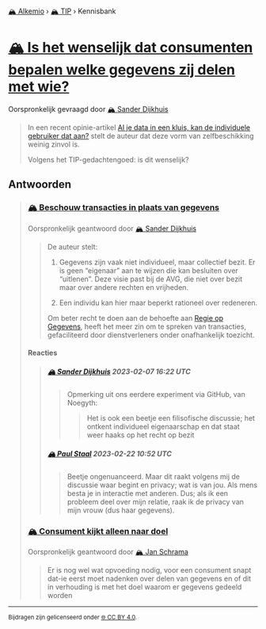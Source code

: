[🏔️ Alkemio](https://welcome.alkem.io/) › [🏔️ TIP](https://alkem.io/tip/dashboard) › Kennisbank
# [🏔️ Is het wenselijk dat consumenten bepalen welke gegevens zij delen met wie?](https://alkem.io/tip/collaboration/ishetwenselijkdat-8423)
Oorspronkelijk gevraagd door [🏔️ Sander Dijkhuis](https://alkem.io/user/sander-dijkhuis-3912)
>In een recent opinie-artikel [Al je data in een kluis, kan de individuele gebruiker dat aan?](https://publicspaces.net/2022/11/10/al-je-data-in-een-kluis-kan-de-individuele-gebruiker-dat-aan/) stelt de auteur dat deze vorm van zelfbeschikking weinig zinvol is.
>
>Volgens het TIP-gedachtengoed: is dit wenselijk?
## Antwoorden
>### [🏔️ Beschouw transacties in plaats van gegevens](https://alkem.io/tip/collaboration/ishetwenselijkdat-8423/posts/beschouwtransacties-3432)
>Oorspronkelijk geantwoord door [🏔️ Sander Dijkhuis](https://alkem.io/tip/collaboration/ishetwenselijkdat-8423/posts/beschouwtransacties-3432)
>>De auteur stelt:
>>
>>
>>
>>1. Gegevens zijn vaak niet individueel, maar collectief bezit. Er is geen “eigenaar” aan te wijzen die kan besluiten over “uitlenen”. Deze visie past bij de AVG, die niet over bezit maar over andere rechten en vrijheden.
>>
>>2. Een individu kan hier maar beperkt rationeel over redeneren.
>>
>>
>>
>>Om beter recht te doen aan de behoefte aan [Regie op Gegevens](https://www.digitaleoverheid.nl/overzicht-van-alle-onderwerpen/regie-op-gegevens/), heeft het meer zin om te spreken van transacties, gefaciliteerd door dienstverleners onder onafhankelijk toezicht.
>#### Reacties
>>##### [🏔️ Sander Dijkhuis](https://alkem.io/user/sander-dijkhuis-3912) 2023-02-07 16:22 UTC
>>>Opmerking uit ons eerdere experiment via GitHub, van Noegyth:
>>>
>>>> Het is ook een beetje een filisofische discussie; het ontkent individueel eigenaarschap en dat staat weer haaks op het recht op bezit
>>##### [🏔️ Paul Staal](https://alkem.io/user/paul-staal-854) 2023-02-22 10:52 UTC
>>>Beetje ongenuanceerd. Maar dit raakt volgens mij de discussie waar begint en privacy; wat is van jou. Als mens besta je in interactie met anderen. Dus; als ik een probleem deel over mijn relatie, raak ik de privacy van mijn vrouw (dus haar gegevens).
>### [🏔️ Consument kijkt alleen naar doel](https://alkem.io/tip/collaboration/ishetwenselijkdat-8423/posts/consumentkijktalle-5081)
>Oorspronkelijk geantwoord door [🏔️ Jan Schrama](https://alkem.io/tip/collaboration/ishetwenselijkdat-8423/posts/consumentkijktalle-5081)
>>Er is nog wel wat opvoeding nodig, voor een consument snapt dat-ie eerst moet nadenken over delen van gegevens en of dit in verhouding  is met het doel waarom er gegevens gedeeld worden
* * *
<small>Bijdragen zijn gelicenseerd onder [🌐 CC BY 4.0](https://creativecommons.org/licenses/by/4.0/deed.nl).</small>
